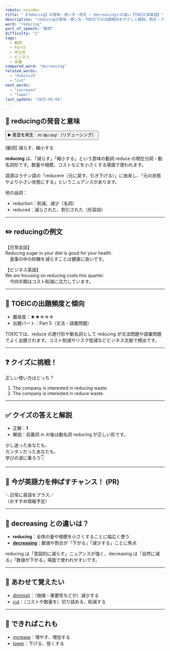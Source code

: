 ```yaml
---
robots: noindex
title: "【reducing】の意味・使い方・例文 ― decreasingとの違い【TOEIC英単語】"
description: "reducingの意味・使い方・TOEICでの出題傾向をやさしく解説。例文・クイズ付きでdecreasingとの違いもわかりやすく学べます。"
word: "reducing"
part_of_speech: "動詞"
difficulty: "2"
tags:
  - 動詞
  - Part5
  - 中立的
  - ビジネス
  - 会議
compared_word: "decreasing"
related_words:
  - "diminish"
  - "cut"
next_words:
  - "increase"
  - "lower"
last_update: "2025-05-04"
---
```


## 🔰 reducingの発音と意味

<button class="play-audio" onclick="playTTS('reducing')">
  <span class="play-audio-main">
    ▶️ 発音を再生　/rɪˈdjuːsɪŋ/
  </span>
  <span class="play-audio-sub">
    （リデューシング）
  </span>
</button>

[動詞] 減らす、縮小する

**reducing** は、「減らす」「縮小する」という意味の動詞 reduce の現在分詞・動名詞形です。数量や規模、コストなどを小さくする場面で使われます。

語源はラテン語の「reducere（元に戻す、引き下げる）」に由来し、「元の状態やより小さい状態にする」というニュアンスがあります。

他の品詞：  
- reduction：削減、減少（名詞）
- reduced：減らされた、割引された（形容詞）

---

## ✏️ reducingの例文

【日常会話】  
Reducing sugar in your diet is good for your health.  
　食事の中の砂糖を減らすことは健康に良いです。

【ビジネス英語】  
We are focusing on reducing costs this quarter.  
　今四半期はコスト削減に注力しています。

---

## 🎯 TOEICの出題頻度と傾向

- 難易度：★★☆☆☆
- 出題パート：Part 5（文法・語彙問題）

TOEICでは、reduce の進行形や動名詞として reducing が文法問題や語彙問題でよく出題されます。コスト削減やリスク低減などビジネス文脈で頻出です。

---

## ❓ クイズに挑戦！

正しい使い方はどっち？

1. The company is interested in reducing waste.  
2. The company is interested in reduce waste.

---

## ✅ クイズの答えと解説

- 正解：**1**
- 解説：前置詞 in の後は動名詞 reducing が正しい形です。

少し迷ったあなたも、  
カンタンだったあなたも、  
学びの波に乗ろう👇️

---

## 🚀 今が英語力を伸ばすチャンス！ (PR)

<div class="info-center">
＼日常に英語をプラス／<br>  
（おすすめ情報予定）
</div>

---

## 🤔  decreasing との違いは？

- **reducing**：全体の量や規模を小さくすることに幅広く使う
- **[decreasing](/decreasing)**：数値や割合が「下がる」「減少する」ことに焦点

reducing は「意図的に減らす」ニュアンスが強く、decreasing は「自然に減る」「数値が下がる」場面で使われやすいです。

---

## 🧩 あわせて覚えたい

- [diminish](/diminish)：（価値・重要性などが）減少する
- [cut](/cut)：（コストや数量を）切り詰める、削減する

---

## 📖 できればこれも

- [increase](/increase)：増やす、増加する
- [lower](/lower)：下げる、低くする

<!-- cvid: aid01_bid23 -->
